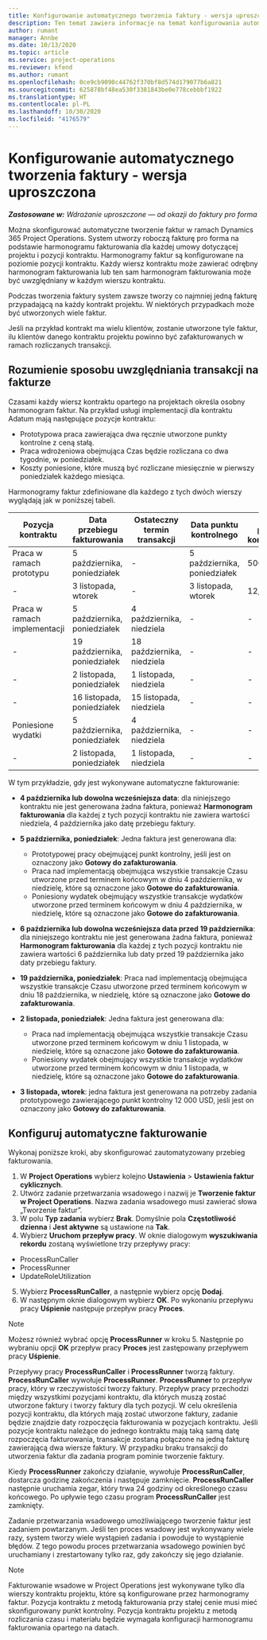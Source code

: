 ```yaml
---
title: Konfigurowanie automatycznego tworzenia faktury - wersja uproszczona
description: Ten temat zawiera informacje na temat konfigurowania automatycznego tworzenia faktur proforma.
author: rumant
manager: Annbe
ms.date: 10/13/2020
ms.topic: article
ms.service: project-operations
ms.reviewer: kfend
ms.author: rumant
ms.openlocfilehash: 0ce9cb9090c44762f370bf8d574d179077b6a821
ms.sourcegitcommit: 625878bf48ea530f3381843be0e778cebbbf1922
ms.translationtype: HT
ms.contentlocale: pl-PL
ms.lasthandoff: 10/30/2020
ms.locfileid: "4176579"
---
```

# <a name="configure-automatic-invoice-creation---lite"></a>Konfigurowanie automatycznego tworzenia faktury - wersja uproszczona
 
_**Zastosowane w:** Wdrażanie uproszczone — od okazji do faktury pro forma_

Można skonfigurować automatyczne tworzenie faktur w ramach Dynamics 365 Project Operations. System utworzy roboczą fakturę pro forma na podstawie harmonogramu fakturowania dla każdej umowy dotyczącej projektu i pozycji kontraktu. Harmonogramy faktur są konfigurowane na poziomie pozycji kontraktu. Każdy wiersz kontraktu może zawierać odrębny harmonogram fakturowania lub ten sam harmonogram fakturowania może być uwzględniany w każdym wierszu kontraktu.

Podczas tworzenia faktury system zawsze tworzy co najmniej jedną fakturę przypadającą na każdy kontrakt projektu. W niektórych przypadkach może być utworzonych wiele faktur.

Jeśli na przykład kontrakt ma wielu klientów, zostanie utworzone tyle faktur, ilu klientów danego kontraktu projektu powinno być zafakturowanych w ramach rozliczanych transakcji.

## <a name="understand-how-transactions-are-included-on-an-invoice"></a>Rozumienie sposobu uwzględniania transakcji na fakturze 

Czasami każdy wiersz kontraktu opartego na projektach określa osobny harmonogram faktur. Na przykład usługi implementacji dla kontraktu Adatum mają następujące pozycje kontraktu:

- Prototypowa praca zawierająca dwa ręcznie utworzone punkty kontrolne z ceną stałą.
- Praca wdrożeniowa obejmująca Czas będzie rozliczana co dwa tygodnie, w poniedziałek.
- Koszty poniesione, które muszą być rozliczane miesięcznie w pierwszy poniedziałek każdego miesiąca.

Harmonogramy faktur zdefiniowane dla każdego z tych dwóch wierszy wyglądają jak w poniższej tabeli.

| Pozycja kontraktu | Data przebiegu fakturowania | Ostateczny termin transakcji | Data punktu kontrolnego | Kwota punktu kontrolnego |
| --- | --- | --- | --- | --- |
| Praca w ramach prototypu | 5 października, poniedziałek | - | 5 października, poniedziałek | 5000 USD |
| - | 3 listopada, wtorek | - | 3 listopada, wtorek | 12,000 USD |
| Praca w ramach implementacji | 5 października, poniedziałek | 4 października, niedziela | - | - |
| - | 19 października, poniedziałek | 18 października, niedziela | - | - |
| - | 2 listopada, poniedziałek | 1 listopada, niedziela | - | - |
| - | 16 listopada, poniedziałek | 15 listopada, niedziela | - | - |
| Poniesione wydatki | 5 października, poniedziałek | 4 października, niedziela | - | - |
| - | 2 listopada, poniedziałek | 1 listopada, niedziela | - | - |

W tym przykładzie, gdy jest wykonywane automatyczne fakturowanie:

- **4 października lub dowolna wcześniejsza data**: dla niniejszego kontraktu nie jest generowana żadna faktura, ponieważ **Harmonogram fakturowania** dla każdej z tych pozycji kontraktu nie zawiera wartości niedziela, 4 października jako datę przebiegu faktury.
- **5 października, poniedziałek**: Jedna faktura jest generowana dla:

    - Prototypowej pracy obejmującej punkt kontrolny, jeśli jest on oznaczony jako **Gotowy do zafakturowania**.
    - Praca nad implementacją obejmująca wszystkie transakcje Czasu utworzone przed terminem końcowym w dniu 4 października, w niedzielę, które są oznaczone jako **Gotowe do zafakturowania**.
    - Poniesiony wydatek obejmujący wszystkie transakcje wydatków utworzone przed terminem końcowym w dniu 4 października, w niedzielę, które są oznaczone jako **Gotowe do zafakturowania**.
  
- **6 października lub dowolna wcześniejsza data przed 19 października**: dla niniejszego kontraktu nie jest generowana żadna faktura, ponieważ **Harmonogram fakturowania** dla każdej z tych pozycji kontraktu nie zawiera wartości 6 października lub daty przed 19 października jako daty przebiegu faktury.
- **19 października, poniedziałek**: Praca nad implementacją obejmująca wszystkie transakcje Czasu utworzone przed terminem końcowym w dniu 18 października, w niedzielę, które są oznaczone jako **Gotowe do zafakturowania**.
- **2 listopada, poniedziałek**: Jedna faktura jest generowana dla:

    - Praca nad implementacją obejmująca wszystkie transakcje Czasu utworzone przed terminem końcowym w dniu 1 listopada, w niedzielę, które są oznaczone jako **Gotowe do zafakturowania**.
    - Poniesiony wydatek obejmujący wszystkie transakcje wydatków utworzone przed terminem końcowym w dniu 1 listopada, w niedzielę, które są oznaczone jako **Gotowe do zafakturowania**.

- **3 listopada, wtorek**: jedna faktura jest generowana na potrzeby zadania prototypowego zawierającego punkt kontrolny 12 000 USD, jeśli jest on oznaczony jako **Gotowy do zafakturowania**.

## <a name="configure-automatic-invoicing"></a>Konfiguruj automatyczne fakturowanie

Wykonaj poniższe kroki, aby skonfigurować zautomatyzowany przebieg fakturowania.

1. W **Project Operations** wybierz kolejno **Ustawienia** > **Ustawienia faktur cyklicznych**.
2. Utwórz zadanie przetwarzania wsadowego i nazwij je **Tworzenie faktur w Project Operations**. Nazwa zadania wsadowego musi zawierać słowa „Tworzenie faktur”.
3. W polu **Typ zadania** wybierz **Brak**. Domyślnie pola **Częstotliwość dzienna** i **Jest aktywne** są ustawione na **Tak**.
4. Wybierz **Uruchom przepływ pracy**. W oknie dialogowym **wyszukiwania rekordu** zostaną wyświetlone trzy przepływy pracy:

- ProcessRunCaller
- ProcessRunner
- UpdateRoleUtilization

5. Wybierz **ProcessRunCaller**, a następnie wybierz opcję **Dodaj**.
6. W następnym oknie dialogowym wybierz **OK**. Po wykonaniu przepływu pracy **Uśpienie** następuje przepływ pracy **Proces**. 

> [!NOTE]
> Możesz również wybrać opcję **ProcessRunner** w kroku 5. Następnie po wybraniu opcji **OK** przepływ pracy **Proces** jest zastępowany przepływem pracy **Uśpienie**.

Przepływy pracy **ProcessRunCaller** i **ProcessRunner** tworzą faktury. **ProcessRunCaller** wywołuje **ProcessRunner**. **ProcessRunner** to przepływ pracy, który w rzeczywistości tworzy faktury. Przepływ pracy przechodzi między wszystkimi pozycjami kontraktu, dla których muszą zostać utworzone faktury i tworzy faktury dla tych pozycji. W celu określenia pozycji kontraktu, dla których mają zostać utworzone faktury, zadanie będzie znajdzie daty rozpoczęcia fakturowania w pozycjach kontraktu. Jeśli pozycje kontraktu należące do jednego kontraktu mają taką samą datę rozpoczęcia fakturowania, transakcje zostaną połączone na jedną fakturę zawierającą dwa wiersze faktury. W przypadku braku transakcji do utworzenia faktur dla zadania program pominie tworzenie faktury.

Kiedy **ProcessRunner** zakończy działanie, wywołuje **ProcessRunCaller**, dostarcza godzinę zakończenia i następuje zamknięcie. **ProcessRunCaller** następnie uruchamia zegar, który trwa 24 godziny od określonego czasu końcowego. Po upływie tego czasu program **ProcessRunCaller** jest zamknięty.

Zadanie przetwarzania wsadowego umożliwiającego tworzenie faktur jest zadaniem powtarzanym. Jeśli ten proces wsadowy jest wykonywany wiele razy, system tworzy wiele wystąpień zadania i powoduje to wystąpienie błędów. Z tego powodu proces przetwarzania wsadowego powinien być uruchamiany i zrestartowany tylko raz, gdy zakończy się jego działanie.

> [!NOTE]
> Fakturowanie wsadowe w Project Operations jest wykonywane tylko dla wierszy kontraktu projektu, które są konfigurowane przez harmonogramy faktur. Pozycja kontraktu z metodą fakturowania przy stałej cenie musi mieć skonfigurowany punkt kontrolny. Pozycja kontraktu projektu z metodą rozliczania czasu i materiału będzie wymagała konfiguracji harmonogramu fakturowania opartego na datach.
